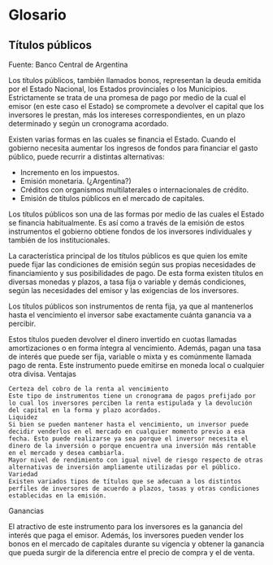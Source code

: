 # Glosario


## Títulos públicos

Fuente: Banco Central de Argentina

Los títulos públicos, también llamados bonos, representan la deuda emitida por el Estado Nacional, los Estados provinciales o los Municipios. Estrictamente se trata de una promesa de pago por medio de la cual el emisor (en este caso el Estado) se compromete a devolver el capital que los inversores le prestan, más los intereses correspondientes, en un plazo determinado y según un cronograma acordado.

Existen varias formas en las cuales se financia el Estado. Cuando el gobierno necesita aumentar los ingresos de fondos para financiar el gasto público, puede recurrir a distintas alternativas:

- Incremento en los impuestos.
- Emisión monetaria. (¿Argentina?)
- Créditos con organismos multilaterales o internacionales de crédito.
- Emisión de títulos públicos en el mercado de capitales.

Los títulos públicos son una de las formas por medio de las cuales el Estado se financia habitualmente. Es así como a través de la emisión de estos instrumentos el gobierno obtiene fondos de los inversores individuales y también de los institucionales.

La característica principal de los títulos públicos es que quien los emite puede fijar las condiciones de emisión según sus propias necesidades de financiamiento y sus posibilidades de pago. De esta forma existen títulos en diversas monedas y plazos, a tasa fija o variable y demás condiciones, según las necesidades del emisor y las exigencias de los inversores.

Los títulos públicos son instrumentos de renta fija, ya que al mantenerlos hasta el vencimiento el inversor sabe exactamente cuánta ganancia va a percibir.

Estos títulos pueden devolver el dinero invertido en cuotas llamadas amortizaciones o en forma íntegra al vencimiento. Además, pagan una tasa de interés que puede ser fija, variable o mixta y es comúnmente llamada pago de renta. Este instrumento puede emitirse en moneda local o cualquier otra divisa.
Ventajas

    Certeza del cobro de la renta al vencimiento
    Este tipo de instrumentos tiene un cronograma de pagos prefijado por lo cual los inversores perciben la renta estipulada y la devolución del capital en la forma y plazo acordados.
    Liquidez
    Si bien se pueden mantener hasta el vencimiento, un inversor puede decidir venderlos en el mercado en cualquier momento previo a esa fecha. Esto puede realizarse ya sea porque el inversor necesita el dinero de la inversión o porque encuentra una inversión más rentable en el mercado y desea cambiarla.
    Mayor nivel de rendimiento con igual nivel de riesgo respecto de otras alternativas de inversión ampliamente utilizadas por el público.
    Variedad
    Existen variados tipos de títulos que se adecuan a los distintos perfiles de inversores de acuerdo a plazos, tasas y otras condiciones establecidas en la emisión.

Ganancias

El atractivo de este instrumento para los inversores es la ganancia del interés que paga el emisor. Además, los inversores pueden vender los bonos en el mercado de capitales durante su vigencia y obtener la ganancia que pueda surgir de la diferencia entre el precio de compra y el de venta.
